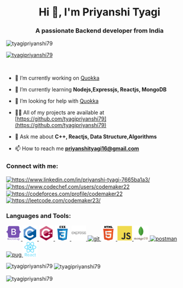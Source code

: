 <h1 align="center">Hi 👋, I'm Priyanshi Tyagi</h1>
<h3 align="center">A passionate Backend developer from India</h3>

<p align="left"> <img src="https://komarev.com/ghpvc/?username=tyagipriyanshi79&label=Profile%20views&color=0e75b6&style=flat" alt="tyagipriyanshi79" /> </p>

<p align="left"> <a href="https://github.com/ryo-ma/github-profile-trophy"><img src="https://github-profile-trophy.vercel.app/?username=tyagipriyanshi79" alt="tyagipriyanshi79" /></a> </p>

<p align="left"> <a href="https://twitter.com/" target="blank"><img src="https://img.shields.io/twitter/follow/?logo=twitter&style=for-the-badge" alt="" /></a> </p>

- 🔭 I’m currently working on [Quokka](https://github.com/tyagipriyanshi79/Quokka)

- 🌱 I’m currently learning **Nodejs,Expressjs, Reactjs, MongoDB**

- 🤝 I’m looking for help with [Quokka](https://github.com/tyagipriyanshi79/Quokka)

- 👨‍💻 All of my projects are available at [https://github.com/tyagipriyanshi79](https://github.com/tyagipriyanshi79)

- 💬 Ask me about **C++, Reactjs, Data Structure,Algorithms**

- 📫 How to reach me **priyanshityagi16@gmail.com**

<h3 align="left">Connect with me:</h3>
<p align="left">
<a href="https://www.linkedin.com/in/priyanshi-tyagi-7665ba1a3/" target="blank"><img align="center" src="https://raw.githubusercontent.com/rahuldkjain/github-profile-readme-generator/master/src/images/icons/Social/linked-in-alt.svg" alt="https://www.linkedin.com/in/priyanshi-tyagi-7665ba1a3/" height="30" width="40" /></a>
<a href="https://www.codechef.com/users/https://www.codechef.com/users/codemaker22" target="blank"><img align="center" src="https://cdn.jsdelivr.net/npm/simple-icons@3.1.0/icons/codechef.svg" alt="https://www.codechef.com/users/codemaker22" height="30" width="40" /></a>
<a href="https://codeforces.com/profile/https://codeforces.com/profile/codemaker22" target="blank"><img align="center" src="https://raw.githubusercontent.com/rahuldkjain/github-profile-readme-generator/master/src/images/icons/Social/codeforces.svg" alt="https://codeforces.com/profile/codemaker22" height="30" width="40" /></a>
<a href="https://www.leetcode.com/https://leetcode.com/codemaker23/" target="blank"><img align="center" src="https://raw.githubusercontent.com/rahuldkjain/github-profile-readme-generator/master/src/images/icons/Social/leet-code.svg" alt="https://leetcode.com/codemaker23/" height="30" width="40" /></a>
</p>

<h3 align="left">Languages and Tools:</h3>
<p align="left"> <a href="https://getbootstrap.com" target="_blank" rel="noreferrer"> <img src="https://raw.githubusercontent.com/devicons/devicon/master/icons/bootstrap/bootstrap-plain-wordmark.svg" alt="bootstrap" width="40" height="40"/> </a> <a href="https://www.cprogramming.com/" target="_blank" rel="noreferrer"> <img src="https://raw.githubusercontent.com/devicons/devicon/master/icons/c/c-original.svg" alt="c" width="40" height="40"/> </a> <a href="https://www.w3schools.com/cpp/" target="_blank" rel="noreferrer"> <img src="https://raw.githubusercontent.com/devicons/devicon/master/icons/cplusplus/cplusplus-original.svg" alt="cplusplus" width="40" height="40"/> </a> <a href="https://www.w3schools.com/css/" target="_blank" rel="noreferrer"> <img src="https://raw.githubusercontent.com/devicons/devicon/master/icons/css3/css3-original-wordmark.svg" alt="css3" width="40" height="40"/> </a> <a href="https://expressjs.com" target="_blank" rel="noreferrer"> <img src="https://raw.githubusercontent.com/devicons/devicon/master/icons/express/express-original-wordmark.svg" alt="express" width="40" height="40"/> </a> <a href="https://git-scm.com/" target="_blank" rel="noreferrer"> <img src="https://www.vectorlogo.zone/logos/git-scm/git-scm-icon.svg" alt="git" width="40" height="40"/> </a> <a href="https://www.w3.org/html/" target="_blank" rel="noreferrer"> <img src="https://raw.githubusercontent.com/devicons/devicon/master/icons/html5/html5-original-wordmark.svg" alt="html5" width="40" height="40"/> </a> <a href="https://developer.mozilla.org/en-US/docs/Web/JavaScript" target="_blank" rel="noreferrer"> <img src="https://raw.githubusercontent.com/devicons/devicon/master/icons/javascript/javascript-original.svg" alt="javascript" width="40" height="40"/> </a> <a href="https://www.mongodb.com/" target="_blank" rel="noreferrer"> <img src="https://raw.githubusercontent.com/devicons/devicon/master/icons/mongodb/mongodb-original-wordmark.svg" alt="mongodb" width="40" height="40"/> </a> <a href="https://postman.com" target="_blank" rel="noreferrer"> <img src="https://www.vectorlogo.zone/logos/getpostman/getpostman-icon.svg" alt="postman" width="40" height="40"/> </a> <a href="https://pugjs.org" target="_blank" rel="noreferrer"> <img src="https://cdn.worldvectorlogo.com/logos/pug.svg" alt="pug" width="40" height="40"/> </a> <a href="https://reactjs.org/" target="_blank" rel="noreferrer"> <img src="https://raw.githubusercontent.com/devicons/devicon/master/icons/react/react-original-wordmark.svg" alt="react" width="40" height="40"/> </a> </p>

<p><img align="left" src="https://github-readme-stats.vercel.app/api/top-langs?username=tyagipriyanshi79&show_icons=true&locale=en&layout=compact" alt="tyagipriyanshi79" /></p>

<p>&nbsp;<img align="center" src="https://github-readme-stats.vercel.app/api?username=tyagipriyanshi79&show_icons=true&locale=en" alt="tyagipriyanshi79" /></p>

<p><img align="center" src="https://github-readme-streak-stats.herokuapp.com/?user=tyagipriyanshi79&" alt="tyagipriyanshi79" /></p>
